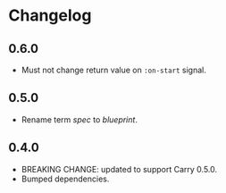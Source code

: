 # Changelog

## 0.6.0

- Must not change return value on `:on-start` signal.

## 0.5.0

- Rename term *spec* to *blueprint*.

## 0.4.0

- BREAKING CHANGE: updated to support Carry 0.5.0.
- Bumped dependencies.